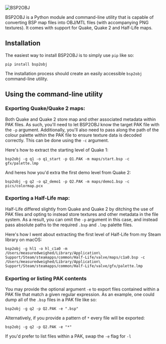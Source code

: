 ![BSP2OBJ](logo.png)

BSP2OBJ is a Python module and command-line utility that is capable of converting BSP map files into OBJ/MTL files (with accompanying PNG textures). It comes with support for Quake, Quake 2 and Half-Life maps.

## Installation

The easiest way to install BSP2OBJ is to simply use `pip` like so:

```
pip install bsp2obj
```

The installation process should create an easily accessible `bsp2obj` command-line utility.

## Using the command-line utility

### Exporting Quake/Quake 2 maps:
Both Quake and Quake 2 store map and other associated metadata within PAK files. As such, you'll need to let BSP2OBJ know the target PAK file with the `-p` argument. Additionally, you'll also need to pass along the path of the colour palette within the PAK file to ensure texture data is decoded correctly. This can be done using the `-c` argument.

Here's how to extract the starting level of Quake 1:
```
bsp2obj -g q1 -o q1_start -p Q1.PAK -m maps/start.bsp -c gfx/palette.lmp
```

And heres how you'd extra the first demo level from Quake 2:
```
bsp2obj -g q2 -o q2_demo1 -p Q2.PAK -m maps/demo1.bsp -c pics/colormap.pcx
```

### Exporting a Half-Life map:
Half-Life differed slightly from Quake and Quake 2 by ditching the use of PAK files and opting to instead store textures and other metadata in the file system. As a result, you can omit the `-p` argument in this case, and instead pass absolute paths to the required `.bsp` and `.lmp` palette files.

Here's how I went about extracting the first level of Half-Life from my Steam library on macOS:
```
bsp2obj -g hl1 -o hl_c1a0 -m /Users/measuredweighed/Library/Application\ Support/Steam/steamapps/common/Half-Life/valve/maps/c1a0.bsp -c /Users/measuredweighed/Library/Application\ Support/Steam/steamapps/common/Half-Life/valve/gfx/palette.lmp
```

### Exporting or listing PAK contents
You may provide the optional argument `-e` to export files contained within a PAK file that match a given regular expression. As an example, one could dump all of the `.bsp` files in a PAK file like so:
```
bsp2obj -g q2 -p Q2.PAK -e ".bsp"
```

Alternatively, if you provide a pattern of `*` every file will be exported:
```
bsp2obj -g q2 -p Q2.PAK -e "*"
```

If you'd prefer to list files within a PAK, swap the `-e` flag for `-l`